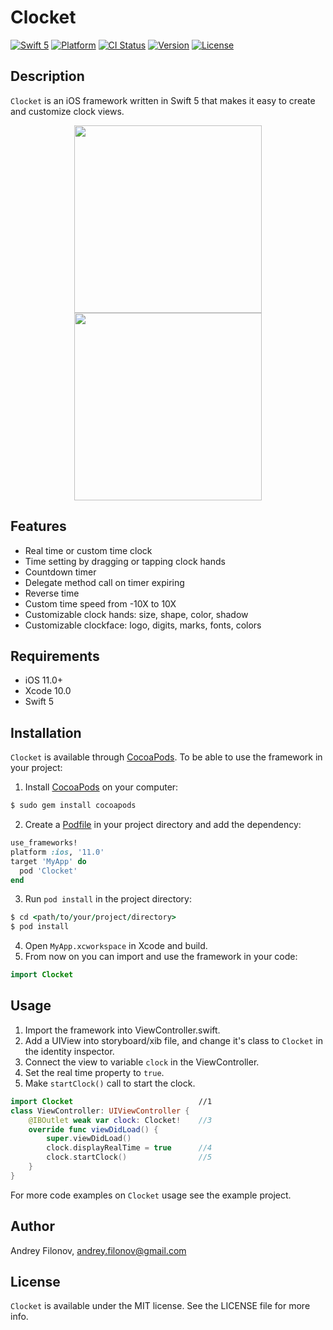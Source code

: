 # Clocket

[![Swift 5](https://img.shields.io/badge/swift-4.2-orange.svg)](https://developer.apple.com/swift/) [![Platform](https://img.shields.io/badge/platform-iOS-brightgreen.svg)](https://cocoapods.org/pods/Clocket) [![CI Status](https://api.travis-ci.org/afil310/Clocket.svg)](https://travis-ci.org/afil310/Clocket) [![Version](https://img.shields.io/cocoapods/v/Clocket.svg?style=flat)](https://cocoapods.org/pods/Clocket) [![License](https://img.shields.io/badge/licence-MIT-blue.svg)](https://cocoapods.org/pods/Clocket)

## Description
`Clocket` is an iOS framework written in Swift 5 that makes it easy to create and customize clock views.
<p align="center"><img src ="https://raw.githubusercontent.com/afil310/Clocket/master/Example/Screenshots/Clocket%20iPhone%20XR.png" width="300px"/> <img src ="https://raw.githubusercontent.com/afil310/Clocket/master/Example/Screenshots/Clocket%20demo.gif" width="300px"/></p>

## Features
- Real time or custom time clock
- Time setting by dragging or tapping clock hands
- Countdown timer
- Delegate method call on timer expiring
- Reverse time
- Custom time speed from -10X to 10X
- Customizable clock hands: size, shape, color, shadow
- Customizable clockface: logo, digits, marks, fonts, colors

## Requirements

- iOS 11.0+
- Xcode 10.0
- Swift 5

## Installation

`Clocket` is available through [CocoaPods](https://cocoapods.org).
To be able to use the framework in your project:
1. Install [CocoaPods](https://guides.cocoapods.org/using/getting-started.html#toc_3) on your computer:
```ruby
$ sudo gem install cocoapods
```
2. Create a [Podfile](https://guides.cocoapods.org/using/the-podfile.html) in your project directory and add the dependency:
```ruby
use_frameworks!
platform :ios, '11.0'
target 'MyApp' do
  pod 'Clocket'
end
```
3. Run `pod install` in the project directory:
```ruby
$ cd <path/to/your/project/directory>
$ pod install
```
4. Open `MyApp.xcworkspace` in Xcode and build.
5. From now on you can import and use the framework in your code:
```swift
import Clocket
```

## Usage
1. Import the framework into ViewController.swift.
2. Add a UIView into storyboard/xib file, and change it's class to `Clocket` in the identity inspector.
3. Connect the view to variable `clock` in the ViewController.
4. Set the real time property to `true`.
5. Make `startClock()`  call to start the clock.

```swift
import Clocket                            //1
class ViewController: UIViewController {  
    @IBOutlet weak var clock: Clocket!    //3
    override func viewDidLoad() {
        super.viewDidLoad()
        clock.displayRealTime = true      //4
        clock.startClock()                //5
    }
}
```

For more code examples on `Clocket` usage see the example project.

## Author

Andrey Filonov, andrey.filonov@gmail.com

## License

`Clocket` is available under the MIT license. See the LICENSE file for more info.
